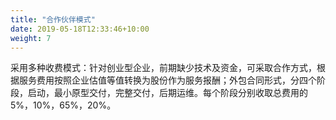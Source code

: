 ```yaml
---
title: "合作伙伴模式"
date: 2019-05-18T12:33:46+10:00
weight: 7
---
```


采用多种收费模式：针对创业型企业，前期缺少技术及资金，可采取合作方式，根据服务费用按照企业估值等值转换为股份作为服务报酬；外包合同形式，分四个阶段，启动，最小原型交付，完整交付，后期运维。每个阶段分别收取总费用的5%，10%，65%，20%。